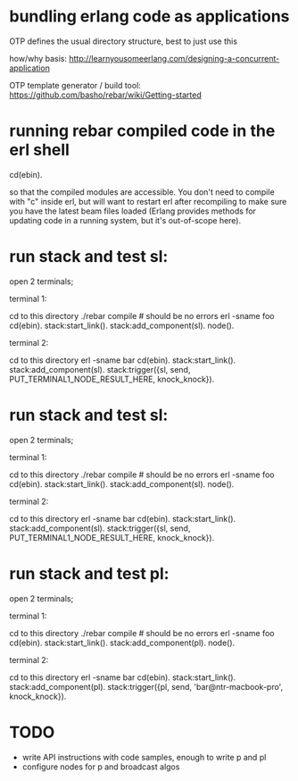 # bundling erlang code as applications

OTP defines the usual directory structure, best to just use this

how/why basis: http://learnyousomeerlang.com/designing-a-concurrent-application

OTP template generator / build tool: https://github.com/basho/rebar/wiki/Getting-started

# running rebar compiled code in the erl shell

  cd(ebin).

so that the compiled modules are accessible. You don't need to compile with
"c" inside erl, but will want to restart erl after recompiling to make sure
you have the latest beam files loaded (Erlang provides methods for updating
code in a running system, but it's out-of-scope here).


# run stack and test sl:

open 2 terminals;

terminal 1:

  cd to this directory
  ./rebar compile # should be no errors
  erl -sname foo
  cd(ebin).
  stack:start_link().
  stack:add_component(sl).
  node().

terminal 2:

  cd to this directory
  erl -sname bar
  cd(ebin).
  stack:start_link().
  stack:add_component(sl).
  stack:trigger({sl, send, PUT_TERMINAL1_NODE_RESULT_HERE, knock_knock}).




# run stack and test sl:

open 2 terminals;

terminal 1:

  cd to this directory
  ./rebar compile # should be no errors
  erl -sname foo
  cd(ebin).
  stack:start_link().
  stack:add_component(sl).
  node().

terminal 2:

  cd to this directory
  erl -sname bar
  cd(ebin).
  stack:start_link().
  stack:add_component(sl).
  stack:trigger({sl, send, PUT_TERMINAL1_NODE_RESULT_HERE, knock_knock}).




# run stack and test pl:

open 2 terminals;

terminal 1:

  cd to this directory
  ./rebar compile # should be no errors
  erl -sname foo
  cd(ebin).
  stack:start_link().
  stack:add_component(pl).
  node().

terminal 2:

  cd to this directory
  erl -sname bar
  cd(ebin).
  stack:start_link().
  stack:add_component(pl).
  stack:trigger({pl, send, 'bar@ntr-macbook-pro', knock_knock}).



# TODO

- write API instructions with code samples, enough to write p and pl
- configure nodes for p and broadcast algos

